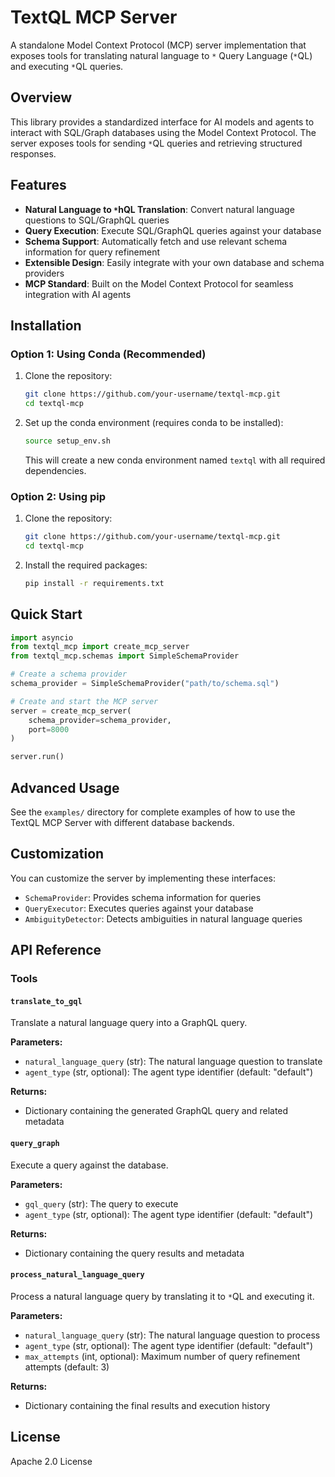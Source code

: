 # TextQL MCP Server

A standalone Model Context Protocol (MCP) server implementation that exposes tools for translating natural language to `*` Query Language (`*`QL) and executing `*`QL queries.

## Overview

This library provides a standardized interface for AI models and agents to interact with SQL/Graph databases using the Model Context Protocol. The server exposes tools for sending `*`QL queries and retrieving structured responses.

## Features

- **Natural Language to `*`hQL Translation**: Convert natural language questions to SQL/GraphQL queries
- **Query Execution**: Execute SQL/GraphQL queries against your database
- **Schema Support**: Automatically fetch and use relevant schema information for query refinement
- **Extensible Design**: Easily integrate with your own database and schema providers
- **MCP Standard**: Built on the Model Context Protocol for seamless integration with AI agents

## Installation

### Option 1: Using Conda (Recommended)

1. Clone the repository:
   ```bash
   git clone https://github.com/your-username/textql-mcp.git
   cd textql-mcp
   ```

2. Set up the conda environment (requires conda to be installed):
   ```bash
   source setup_env.sh
   ```
   This will create a new conda environment named `textql` with all required dependencies.

### Option 2: Using pip

1. Clone the repository:
   ```bash
   git clone https://github.com/your-username/textql-mcp.git
   cd textql-mcp
   ```

2. Install the required packages:
   ```bash
   pip install -r requirements.txt
   ```


## Quick Start

```python
import asyncio
from textql_mcp import create_mcp_server
from textql_mcp.schemas import SimpleSchemaProvider

# Create a schema provider
schema_provider = SimpleSchemaProvider("path/to/schema.sql")

# Create and start the MCP server
server = create_mcp_server(
    schema_provider=schema_provider,
    port=8000
)

server.run()
```

## Advanced Usage

See the `examples/` directory for complete examples of how to use the TextQL MCP Server with different database backends.

## Customization

You can customize the server by implementing these interfaces:

- `SchemaProvider`: Provides schema information for queries
- `QueryExecutor`: Executes queries against your database
- `AmbiguityDetector`: Detects ambiguities in natural language queries

## API Reference

### Tools

#### `translate_to_gql`

Translate a natural language query into a GraphQL query.

**Parameters:**
- `natural_language_query` (str): The natural language question to translate
- `agent_type` (str, optional): The agent type identifier (default: "default")

**Returns:**
- Dictionary containing the generated GraphQL query and related metadata

#### `query_graph`

Execute a query against the database.

**Parameters:**
- `gql_query` (str): The query to execute
- `agent_type` (str, optional): The agent type identifier (default: "default")

**Returns:**
- Dictionary containing the query results and metadata

#### `process_natural_language_query`

Process a natural language query by translating it to `*`QL and executing it.

**Parameters:**
- `natural_language_query` (str): The natural language question to process
- `agent_type` (str, optional): The agent type identifier (default: "default")
- `max_attempts` (int, optional): Maximum number of query refinement attempts (default: 3)

**Returns:**
- Dictionary containing the final results and execution history

## License

Apache 2.0 License

